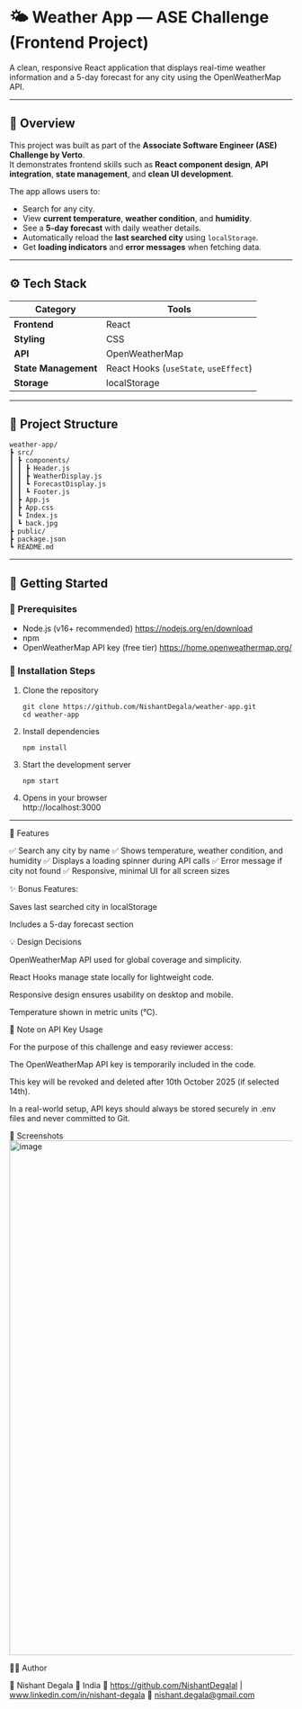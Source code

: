 # 🌤️ Weather App — ASE Challenge (Frontend Project)

A clean, responsive React application that displays real-time weather information and a 5-day forecast for any city using the OpenWeatherMap API.

---

## 🧭 Overview

This project was built as part of the **Associate Software Engineer (ASE) Challenge by Verto**.  
It demonstrates frontend skills such as **React component design**, **API integration**, **state management**, and **clean UI development**.

The app allows users to:
- Search for any city.
- View **current temperature**, **weather condition**, and **humidity**.
- See a **5-day forecast** with daily weather details.
- Automatically reload the **last searched city** using `localStorage`.
- Get **loading indicators** and **error messages** when fetching data.

---

## ⚙️ Tech Stack

| Category | Tools |
|-----------|--------|
| **Frontend** | React |
| **Styling** | CSS |
| **API** | OpenWeatherMap |
| **State Management** | React Hooks (`useState`, `useEffect`) |
| **Storage** | localStorage |

---

## 🧩 Project Structure
```
weather-app/
┣ src/
┃ ┣ components/
┃ ┃ ┣ Header.js
┃ ┃ ┣ WeatherDisplay.js
┃ ┃ ┗ ForecastDisplay.js
┃ ┃ ┗ Footer.js
┃ ┣ App.js
┃ ┣ App.css
┃ ┗ Index.js
┃ ┗ back.jpg
┣ public/
┣ package.json
┗ README.md
```
---

## 🚀 Getting Started

### 🧰 Prerequisites
- Node.js (v16+ recommended)  https://nodejs.org/en/download
- npm 
- OpenWeatherMap API key (free tier) https://home.openweathermap.org/

### 🔧 Installation Steps

1. Clone the repository
   ```  
   git clone https://github.com/NishantDegala/weather-app.git
   cd weather-app
   
2. Install dependencies
   ```
   npm install

3. Start the development server
   ```
   npm start
   
4. Opens in your browser  
   http://localhost:3000

 ---  
🧠 Features

✅ Search any city by name
✅ Shows temperature, weather condition, and humidity
✅ Displays a loading spinner during API calls
✅ Error message if city not found
✅ Responsive, minimal UI for all screen sizes

✨ Bonus Features:

Saves last searched city in localStorage

Includes a 5-day forecast section

💡 Design Decisions

OpenWeatherMap API used for global coverage and simplicity.

React Hooks manage state locally for lightweight code.

Responsive design ensures usability on desktop and mobile.

Temperature shown in metric units (°C).

🔐 Note on API Key Usage

For the purpose of this challenge and easy reviewer access:

The OpenWeatherMap API key is temporarily included in the code.

This key will be revoked and deleted after 10th October 2025 (if selected 14th).

In a real-world setup, API keys should always be stored securely in .env files and never committed to Git.

📸 Screenshots
<img width="1917" height="915" alt="image" src="https://github.com/user-attachments/assets/980a4c56-10c8-4a2e-a528-6b7a9707179a" />

🧑‍💻 Author

👋 Nishant Degala
📍 India
💼 https://github.com/NishantDegalal | www.linkedin.com/in/nishant-degala
📧 nishant.degala@gmail.com

